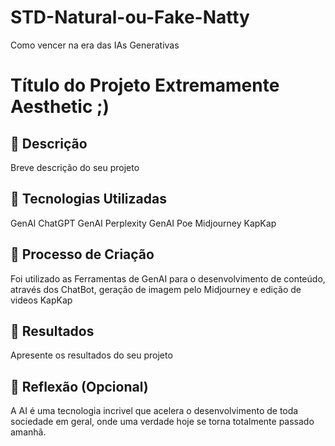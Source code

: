 # STD-Natural-ou-Fake-Natty
Como vencer na era das IAs Generativas

# Título do Projeto Extremamente Aesthetic ;)

## 📒 Descrição
Breve descrição do seu projeto

## 🤖 Tecnologias Utilizadas
GenAI ChatGPT
GenAI Perplexity
GenAI Poe
Midjourney
KapKap

## 🧐 Processo de Criação
Foi utilizado as Ferramentas de GenAI para o desenvolvimento de conteúdo, através dos ChatBot, geração de imagem pelo Midjourney e edição de videos KapKap

## 🚀 Resultados
Apresente os resultados do seu projeto

## 💭 Reflexão (Opcional)
A AI é uma tecnologia incrivel que acelera o desenvolvimento de toda sociedade em geral, onde uma verdade hoje se torna totalmente passado amanhã.

